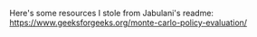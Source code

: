 Here's some resources I stole from Jabulani's readme:
https://www.geeksforgeeks.org/monte-carlo-policy-evaluation/